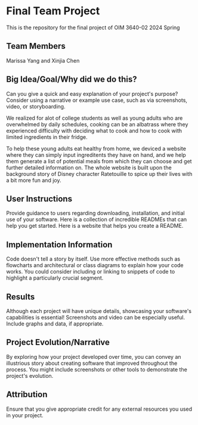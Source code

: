 # Final Team Project

This is the repository for the final project of OIM 3640-02 2024 Spring

## Team Members

Marissa Yang and Xinjia Chen

## Big Idea/Goal/Why did we do this?

Can you give a quick and easy explanation of your project's purpose? Consider using a narrative or example use case, such as via screenshots, video, or storyboarding.

We realized for alot of college students as well as young adults who are overwhelmed by daily schedules, cooking can be an albatrass where they experienced difficulty with deciding what to cook and how to cook with limited ingredients in their fridge.

To help these young adults eat healthy from home, we deviced a website where they can simply input ingreditents they have on hand, and we help them generate a list of potential meals from which they can choose and get further detailed information on. The whole website is built upon the background story of Disney character Ratetouille to spice up their lives with a bit more fun and joy.

## User Instructions

Provide guidance to users regarding downloading, installation, and initial use of your software. Here is a collection of incredible READMEs that can help you get started. Here is a website that helps you create a README.

## Implementation Information

Code doesn't tell a story by itself. Use more effective methods such as flowcharts and architectural or class diagrams to explain how your code works. You could consider including or linking to snippets of code to highlight a particularly crucial segment.

## Results

Although each project will have unique details, showcasing your software's capabilities is essential! Screenshots and video can be especially useful. Include graphs and data, if appropriate.

## Project Evolution/Narrative

By exploring how your project developed over time, you can convey an illustrious story about creating software that improved throughout the process. You might include screenshots or other tools to demonstrate the project's evolution.

## Attribution

Ensure that you give appropriate credit for any external resources you used in your project.
